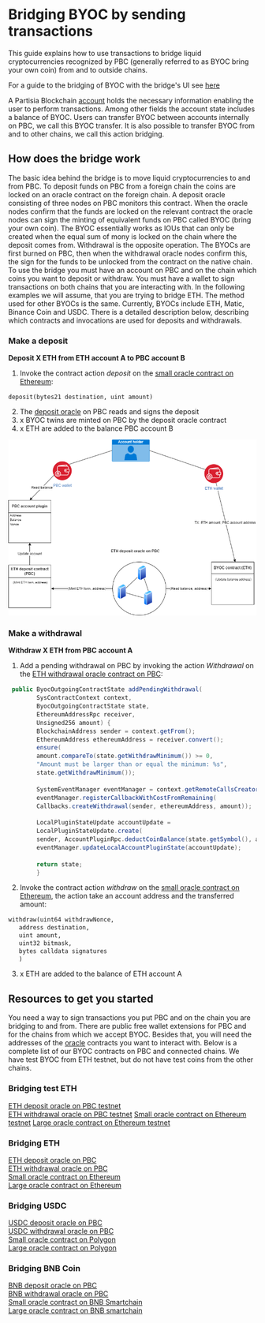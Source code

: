 # Bridging BYOC by sending transactions



This guide explains how to use transactions to bridge liquid cryptocurrencies recognized by PBC (generally referred to as BYOC bring your own coin) from and to outside chains. 

For a guide to the bridging of BYOC with the bridge's UI see [here](byoc-and-gas.md)

A Partisia Blockchain [account](create-an-account.md) holds the necessary information enabling the user to perform transactions. Among other fields the account state includes a balance of BYOC. Users can transfer BYOC between accounts internally on PBC, we call this BYOC transfer. It is also possible to transfer BYOC from and to other chains, we call this action bridging.   

## How does the bridge work

The basic idea behind the bridge is to move liquid cryptocurrencies to and from PBC. To deposit funds on PBC from a foreign chain the coins are locked on an oracle contract on the foreign chain. A deposit oracle consisting of three nodes on PBC monitors this contract. When the oracle nodes confirm that the funds are locked on the relevant contract the oracle nodes can sign the minting of equivalent funds on PBC called BYOC (bring your own coin). The BYOC essentially works as IOUs that can only be created when the equal sum of mony is locked on the chain where the deposit comes from.
Withdrawal is the opposite operation. The BYOCs are first burned on PBC, then when the withdrawal oracle nodes confirm this, the sign for the funds to be unlocked from the contract on the native chain.
To use the bridge you must have an account on PBC and on the chain which coins you want to deposit or withdraw. You must have a wallet to sign transactions on both chains that you are interacting with. In the following examples we will assume, that you are trying to bridge ETH. The method used for other BYOCs is the same. Currently, BYOCs include ETH, Matic, Binance Coin and USDC. There is a detailed description below, describing which contracts and invocations are used for deposits and withdrawals.


### Make a deposit

**Deposit X ETH from ETH account A to PBC account B**

1. Invoke the contract action _deposit_ on the [small oracle contract on Ethereum](https://etherscan.io/address/0xf393d008077c97f2632fa04a910969ac58f88e3c):   

```SOL
deposit(bytes21 destination, uint amount)
```
2. The [deposit oracle](https://dashboard.partisiablockchain.com/info/contract/042f2f190765e27f175424783a1a272e2a983ef372) on PBC reads and signs the deposit   
3. x BYOC twins are minted on PBC by the deposit oracle contract   
4. x ETH are added to the balance PBC account B   


![Diagram0](../pbc-fundamentals/depositBridge.png)


### Make a withdrawal

**Withdraw X ETH from PBC account A**   

1. Add a pending withdrawal on PBC by invoking the action _Withdrawal_ on the [ETH withdrawal oracle contract on PBC](https://browser.partisiablockchain.com/contract/043b1822925da011657f9ab3d6ff02cf1e0bfe0146):   

```JAVA
 public ByocOutgoingContractState addPendingWithdrawal(
        SysContractContext context,
        ByocOutgoingContractState state,
        EthereumAddressRpc receiver,
        Unsigned256 amount) {
        BlockchainAddress sender = context.getFrom();
        EthereumAddress ethereumAddress = receiver.convert();
        ensure(
        amount.compareTo(state.getWithdrawMinimum()) >= 0,
        "Amount must be larger than or equal the minimum: %s",
        state.getWithdrawMinimum());

        SystemEventManager eventManager = context.getRemoteCallsCreator();
        eventManager.registerCallbackWithCostFromRemaining(
        Callbacks.createWithdrawal(sender, ethereumAddress, amount));

        LocalPluginStateUpdate accountUpdate =
        LocalPluginStateUpdate.create(
        sender, AccountPluginRpc.deductCoinBalance(state.getSymbol(), amount));
        eventManager.updateLocalAccountPluginState(accountUpdate);

        return state;
        }


```   

2. Invoke the contract action _withdraw_ on the [small oracle contract on Ethereum](https://etherscan.io/address/0xf393d008077c97f2632fa04a910969ac58f88e3c), the action take an account address and the transferred amount: 

```SOL
withdraw(uint64 withdrawNonce,
   address destination,
   uint amount,
   uint32 bitmask,
   bytes calldata signatures
   )
```

3. x ETH are added to the balance of ETH account A    

   
## Resources to get you started

You need a way to sign transactions you put PBC and on the chain you are bridging to and from. There are public free wallet extensions for PBC and for the chains from which we accept BYOC. Besides that, you will need the addresses of the [oracle](.../node-operations/oracles-on-partisia-blockchain) contracts you want to interact with. Below is a complete list of our BYOC contracts on PBC and connected chains. We have test BYOC from ETH testnet, but do not have test coins from the other chains.

### Bridging test ETH

[ETH deposit oracle on PBC testnet](https://browser.testnet.partisiablockchain.com/contract/042f2f190765e27f175424783a1a272e2a983ef372)   
[ETH withdrawal oracle on PBC testnet](https://browser.testnet.partisiablockchain.com/contract/043b1822925da011657f9ab3d6ff02cf1e0bfe0146)
[Small oracle contract on Ethereum testnet](https://goerli.etherscan.io/address/0x4818370f9d55fb34de93e200076533696c4531f3)
[Large oracle contract on Ethereum testnet](https://goerli.etherscan.io/address/0x5De7b80e5CeB9550ee1BeC3291b15e9B04E8de68)

### Bridging ETH

[ETH deposit oracle on PBC](https://browser.partisiablockchain.com/contract/042f2f190765e27f175424783a1a272e2a983ef372)   
[ETH withdrawal oracle on PBC](https://browser.partisiablockchain.com/contract/043b1822925da011657f9ab3d6ff02cf1e0bfe0146)   
[Small oracle contract on Ethereum](https://etherscan.io/address/0xf393d008077c97f2632fa04a910969ac58f88e3c)   
[Large oracle contract on Ethereum](https://etherscan.io/address/0x3435359df1d8c126ea1b68bb51e958fdf43f8272)   


### Bridging USDC

[USDC deposit oracle on PBC](https://browser.partisiablockchain.com/contract/042f2f190765e27f175424783a1a272e2a983ef372)   
[USDC withdrawal oracle on PBC](https://browser.partisiablockchain.com/contract/04adfe4aaacc824657e49a59bdc8f14df87aa8531a)   
[Small oracle contract on Polygon](https://polygonscan.com/address/0x4c4ecb1efb3bc2a065af1f714b60980a6562c26f)   
[Large oracle contract on Polygon](https://polygonscan.com/address/0x3435359df1d8c126ea1b68bb51e958fdf43f8272)   

### Bridging BNB Coin

[BNB deposit oracle on PBC](https://browser.partisiablockchain.com/contract/047e1c96cd53943d1e0712c48d022fb461140e6b9f)   
[BNB withdrawal oracle on PBC](https://browser.partisiablockchain.com/contract/044bd689e5fe2995d679e946a2046f69f022be7c10)   
[Small oracle contract on BNB Smartchain](https://bscscan.com/address/0x05ee4eee70452dd555ecc3f997ea03c6fba29ac1)   
[Large oracle contract on BNB smartchain](https://bscscan.com/address/0x4c4ecb1efb3bc2a065af1f714b60980a6562c26f)   


